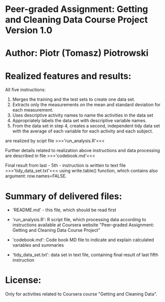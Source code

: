 Peer-graded Assignment: Getting and Cleaning Data Course Project
Version 1.0
==================================================================
Author: Piotr (Tomasz) Piotrowski
==================================================================

Realized features and results:
=================================
All five instructions:

1. Merges the training and the test sets to create one data set.
2. Extracts only the measurements on the mean and standard deviation for each measurement.
3. Uses descriptive activity names to name the activities in the data set
4. Appropriately labels the data set with descriptive variable names.
5. From the data set in step 4, creates a second, independent tidy data set with the average of each variable for each activity and each subject.

are realized by scipt file >>>'run_analysis.R'<<< 

Further details related to realization above instructions and data processing are described in file >>>'codebook.md'<<<

Final result from last - 5th - instruction is written to text file >>>'tidy_data_set.txt'<<< using write.table() function, which contains also argument: row.names=FALSE.

Summary of delivered files:
=========================================

- 'README.md' - this file, which should be read first

- 'run_analysis.R': R script file, which processing data according to instructions available at Coursera website "Peer-graded Assignment: Getting and Cleaning Data Course Project" 

- 'codebook.md': Code book MD file to indicate and explain calculated variables and summaries 

- 'tidy_data_set.txt': data set in text file, containing final result of last fifth instruction

License:
========
Only for activities related to Coursera course "Getting and Cleaning Data".
